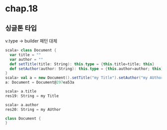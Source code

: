 # chap.18

## 싱글톤 타입
v.type -> builder 패턴 대체

```scala
scala> class Document {
  var title = ""
  var author = ""
  def setTitle(title: String): this.type = {this.title=title; this}
  def setAuthor(author: String): this.type = {this.author=author; this}
}
scala> val a = new Document().setTitle("my Title").setAuthor("my AUthor")
a: Document = Document@297ea53a

scala> a.title
res19: String = my Title

scala> a.author
res20: String = my AUthor
```

```scala
class Document {
}

```
